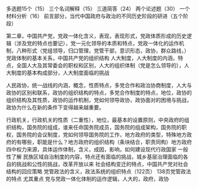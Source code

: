 多选题15个（15）
三个名词解释（15）
三道简答（24）
两个论述题（30）
一个材料分析（16）
前言部分，当代中国政府与政治的不同历史阶段的研进（五个阶段）

第二章，中国共产党，党政一体化含义，表现，表现形式，党政体质形成的历史逻辑（涉及党的特点也要记），党一元化领导的本质和特点，党政一体化的运作机制，八种形式（党组领导，归口管理，党管干部，意识形态，政协，群众路线，）党政体制的基本关系，中国共产党的组织结构
人大制度，人大制度的内涵，特点，全国人大及其常委会的职权和区别，人大的组织体制（党是怎么领导的），人大制度的基本构成部分，人大制度面临的挑战

人民政协，统一战线的内涵，概念，性质特点，多党合作和政治协商制度，人大与政协的区别和联系，政协的组织结构的特点，多党合作制度的特点，地位，政协的组织结构及其性质，政协的运作机制，党如何领导政协，政协面对的困境与挑战，政协为什么在新的条件下变得越来越重要。

行政机关，行政机关的性质（二重性），地位，最基本的设置原则，中央政府的组织结构，国务院的组成，谁来任命国务院成员，国务院的组成架构，国务院的职权，国务院的会议制度，党如何领导国务院的工作，地方政府的类型，特殊地方政府的有哪些，职能是什么？地方政府的组织结构（条块结合，职责同构）地方政府四中权力来源，具体运作体制，含义，成因，影响，如何建设现代行政国家
一般性了解
民族区域自治制度的内容，特点还有面临的挑战，城乡基层治理面临的各自的挑战和公性的挑战，改革开放以来 社会结构变迁的特点，中国共产党对社会结构的回应策略
党管政法的含义，政法系统的组织特点（122页）
138页党管政法的特点
‌尤其重点
党与党政一体化体制的运作逻辑，人大的，政府，政协